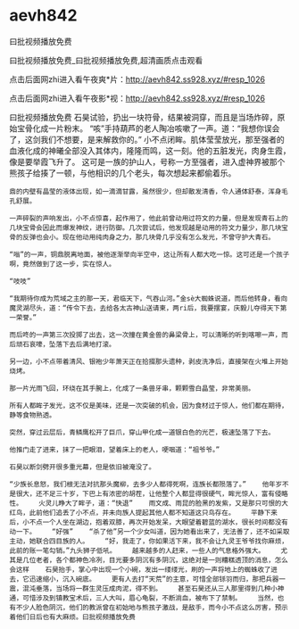 # aevh842
曰批视频播放免费

曰批视频播放免费_曰批视频播放免费,超清画质点击观看

点击后面网zhi进入看午夜爽*片：http://aevh842.ss928.xyz/#resp_1026

点击后面网zhi进入看午夜影*视：http://aevh842.ss928.xyz/#resp_1026

曰批视频播放免费    石昊试验，扔出一块符骨，结果被洞穿，而且是当场炸碎，原始宝骨化成一片粉末。    “咳”手持葫芦的老人陶冶咳嗽了一声。道：“我想你误会了，这剑我们不想要，是来解救你的。”    小不点闭眸。肌体莹莹放光，那至强者的血液化成的神曦全部没入其体内，隆隆而鸣，这一刻。他的五脏发光，肉身生霞，像是要举霞飞升了。    这可是一族的护山人，号称一方至强者，进入虚神界被那个熊孩子给揍了一顿，与他相识的几个老头，每次想起来都偷着乐。

    鼎的内壁有晶莹的液体出现，如一滴滴甘露，虽然很少，但却散发清香，令人通体舒泰，浑身毛孔舒展。

    一声碎裂的声响发出，小不点惊喜，起作用了，他此前曾动用过符文的力量，但是发现青石上的几块宝骨会因此而爆发神纹，进行防御。几次尝试后，他发现越是动用的符文力量少，那几块宝骨的反弹也会小。现在他动用纯肉身之力，那几块骨几乎没有怎么发光，不曾守护大青石。

    “嗡”的一声，铜鼎脱离地面，被他逐渐举向半空中，这让所有人都大吃一惊。这可还是一个孩子啊，竟然做到了这一步，实在惊人。

    “吱吱”

    “我期待你成为荒域之主的那一天，君临天下，气吞山河。”金sè大蜘蛛说道，而后他转身，看向魔灵湖尽头，道：“传令下去，去给各太古神山送请柬，两ri后，我要摆宴，庆毅儿夺得天下第一荣誉。”

    而后咚的一声第三次投掷了出去，这一次撞在黄金兽的鼻梁骨上，可以清晰的听到喀嚓一声，而后顽石哀嚎，坠落下去后满地打滚。

    另一边，小不点带着清风、银袍少年萧天正在拾掇那头遗种，剥皮洗净后，直接架在火堆上开始烧烤。

    那一片光雨飞回，环绕在其手腕上，化成了一条兽牙串，颗颗雪白晶莹，非常美丽。

    所有人都眸子发光，这不仅是美味，还是一次突破的机会，因为食材过于惊人，他们都在期待，静等食物熟透。

    突然，穿过云层后，青鳞鹰松开了巨爪，穿山甲化成一道银白色的光芒，极速坠落了下去。

    他推门走了进来，抹了一把眼泪，望着床上的老人，哽咽道：“祖爷爷。”

    石昊以断剑劈开很多重光幕，但是依旧被淹没了。

    “少族长息怒，我们根无法对抗那头魔柳，去多少人都得死啊，连族长都殒落了。”    他年岁不是很大，还不足三十岁，下巴上有浓密的胡茬，让他整个人都显得很硬气，眸光惊人，富有侵略性。    火灵儿睁大了眸子，道：“快退”    雨文成、雨昆的脸黑的发紫，又是那只可恨的大红鸟，此前他们追丢了小不点，并未向族人提起其他人都不知道这只鸟存在。    平静下来后，小不点一个人坐在湖边，抱着双膝，再次开始发呆，大眼望着碧蓝的湖水，很长时间都没有动一下。    “好强”    “杀了他”另一个少女叫道，因为她看出来了，无法善了，还不如采取主动，她联合四目族的人。    “好，我走了，你如果活下来，我不会让九灵王爷爷找你麻烦，此前的账一笔勾销。”九头狮子低吼。    越来越多的人赶来，一些人的气息格外强大。    尤其是几位老者，各个都神色冷冽，目光要多阴沉有多阴沉，这绝对是一则糟糕透顶的消息，怎么会这样    石昊抬手，掌心中出现一个小碗，发出一缕缕光，刷的一声将地上的蜘蛛收了进去，它迅速缩小，沉入碗底。    更有人去打“天荒”的主意，可惜全部铩羽而归，那把兵器一震，混沌垂落，当场将一群生灵压成肉泥，得不到。    甚至石昊还从三人那里得到几种小神通，可惜涉及到镇教宝术后，三人大叫，眉心龟裂，不断淌血，被布下了禁制。    当然，也有不少人脸色阴沉，他们的教派曾在初始地与熊孩子激战，是敌手，而今小不点这么厉害，预示着他们日后也有大麻烦。曰批视频播放免费
